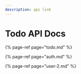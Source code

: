 ```yaml
---
description: api link
---
```


# Todo API Docs



{% page-ref page="todo.md" %}

{% page-ref page="auth.md" %}

{% page-ref page="user-2.md" %}




